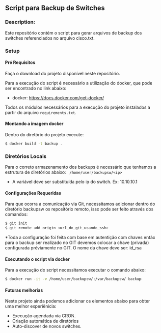 ## Script para Backup de Switches


### Description:

Este repositório contém o script para gerar arquivos de backup dos switches referenciados no arquivo cisco.txt.

### Setup

#### Pré Requisitos

Faça o download do projeto disponível neste repositório.

Para a execução do script é necessário a utilização do docker, que pode ser encontrado no link abaixo:

* docker: https://docs.docker.com/get-docker/


Todos os módulos necessários para a execução do projeto instalados a partir do arquivo `requirements.txt`.

#### Montando a imagem docker

Dentro do diretório do projeto execute:

```bash
$ docker build -t backup .
```


### Diretórios Locais

Para o correto armazenamento dos backups é necessário que tenhamos a estrutura de diretórios abaixo:
` /home/user/backupsw/<ip>`

* A variável <ip> deve ser substituída pelo ip do switch. Ex: 10.10.10.1

#### Configurações Requeridas

Para que ocorra a comunicação via Git, necessitamos adicionar dentro do diretório backupsw os repositório remoto, isso pode ser feito através dos comandos:

```bash 
$ git init
$ git remote add origin <url_do_git_usando_ssh>
```

*Toda a configuração foi feita com base em autentição com chaves então para o backup ser realizado no GIT devemos colocar a chave (privada) configurada préviamente no GIT. O nome da chave deve ser: id_rsa

#### Executando o script via docker

Para a execução do script necessitamos executar o comando abaixo:
```bash
$ docker run -it -v /home/user/backupsw/:/var/backupsw/ backup
```

#### Futuras melhorias

Neste projeto ainda podemos adicionar os elementos abaixo para obter uma melhor experiênicia:

- Execução agendada via CRON.
- Criação automática de diretórios
- Auto-discover de novos switches.

    


 
    
    


    
    
    
   

